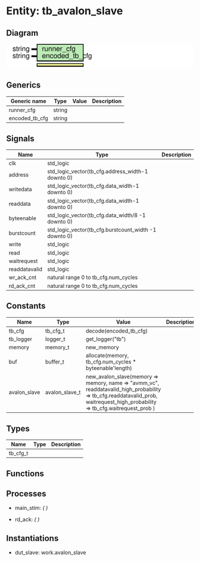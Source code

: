 # Entity: tb_avalon_slave
## Diagram
![Diagram](tb_avalon_slave.svg "Diagram")
## Generics
| Generic name   | Type   | Value | Description |
| -------------- | ------ | ----- | ----------- |
| runner_cfg     | string |       |             |
| encoded_tb_cfg | string |       |             |
## Signals
| Name          | Type                                                  | Description |
| ------------- | ----------------------------------------------------- | ----------- |
| clk           | std_logic                                             |             |
| address       | std_logic_vector(tb_cfg.address_width-1 downto 0)     |             |
| writedata     | std_logic_vector(tb_cfg.data_width-1 downto 0)        |             |
| readdata      | std_logic_vector(tb_cfg.data_width-1 downto 0)        |             |
| byteenable    | std_logic_vector(tb_cfg.data_width/8 -1 downto 0)     |             |
| burstcount    | std_logic_vector(tb_cfg.burstcount_width -1 downto 0) |             |
| write         | std_logic                                             |             |
| read          | std_logic                                             |             |
| waitrequest   | std_logic                                             |             |
| readdatavalid | std_logic                                             |             |
| wr_ack_cnt    | natural range 0 to tb_cfg.num_cycles                  |             |
| rd_ack_cnt    | natural range 0 to tb_cfg.num_cycles                  |             |
## Constants
| Name         | Type           | Value                                                                                                                                                                                                             | Description |
| ------------ | -------------- | ----------------------------------------------------------------------------------------------------------------------------------------------------------------------------------------------------------------- | ----------- |
| tb_cfg       | tb_cfg_t       |  decode(encoded_tb_cfg)                                                                                                                                                                                           |             |
| tb_logger    | logger_t       |  get_logger("tb")                                                                                                                                                                                                 |             |
| memory       | memory_t       |  new_memory                                                                                                                                                                                                       |             |
| buf          | buffer_t       |  allocate(memory, tb_cfg.num_cycles * byteenable'length)                                                                                                                                                          |             |
| avalon_slave | avalon_slave_t |        new_avalon_slave(memory => memory,         name => "avmm_vc",         readdatavalid_high_probability => tb_cfg.readdatavalid_prob,         waitrequest_high_probability => tb_cfg.waitrequest_prob       ) |             |
## Types
| Name     | Type | Description |
| -------- | ---- | ----------- |
| tb_cfg_t |      |             |
## Functions
## Processes
- main_stim: _(  )_

- rd_ack: _(  )_

## Instantiations
- dut_slave: work.avalon_slave
